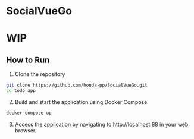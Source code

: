 # SocialVueGo

# WIP

## How to Run

1. Clone the repository
```bash
git clone https://github.com/honda-pp/SocialVueGo.git
cd todo_app
```

2. Build and start the application using Docker Compose
```bash
docker-compose up
```

3. Access the application by navigating to http://localhost:88 in your web browser.
